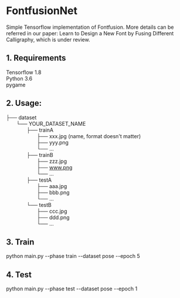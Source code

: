 # FontfusionNet
Simple Tensorflow implementation of Fontfusion. More details can be referred in our paper: Learn to Design a New Font by Fusing Different Calligraphy, which is under review.

## 1. Requirements
Tensorflow 1.8 <br>
Python 3.6 <br>
pygame <br>

## 2. Usage:
├── dataset <br>
&emsp;&emsp;└── YOUR_DATASET_NAME <br>
&emsp;&emsp;&emsp;&emsp;├── trainA <br>
&emsp;&emsp;&emsp;&emsp;&emsp;&emsp;├── xxx.jpg (name, format doesn't matter) <br>
&emsp;&emsp;&emsp;&emsp;&emsp;&emsp;├── yyy.png <br>
&emsp;&emsp;&emsp;&emsp;&emsp;&emsp;└── ... <br>
&emsp;&emsp;&emsp;&emsp;├── trainB <br>
&emsp;&emsp;&emsp;&emsp;&emsp;&emsp;├── zzz.jpg <br>
&emsp;&emsp;&emsp;&emsp;&emsp;&emsp;├── www.png <br>
&emsp;&emsp;&emsp;&emsp;&emsp;&emsp;└── ... <br>
&emsp;&emsp;&emsp;&emsp;├── testA <br>
&emsp;&emsp;&emsp;&emsp;&emsp;&emsp;├── aaa.jpg <br>
&emsp;&emsp;&emsp;&emsp;&emsp;&emsp;├── bbb.png <br>
&emsp;&emsp;&emsp;&emsp;&emsp;&emsp;└── ... <br>
&emsp;&emsp;&emsp;&emsp;└── testB <br>
&emsp;&emsp;&emsp;&emsp;&emsp;&emsp;├── ccc.jpg <br>
&emsp;&emsp;&emsp;&emsp;&emsp;&emsp;├── ddd.png <br>
&emsp;&emsp;&emsp;&emsp;&emsp;&emsp;└── ... <br>
           
## 3. Train
python main.py --phase train --dataset pose --epoch 5 <br>

## 4. Test
python main.py --phase test --dataset pose --epoch 1 <br>
